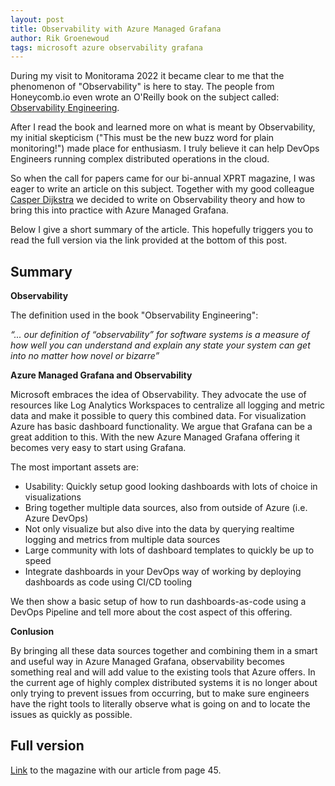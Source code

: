 ```yaml
---
layout: post
title: Observability with Azure Managed Grafana
author: Rik Groenewoud
tags: microsoft azure observability grafana
---
```


During my visit to Monitorama 2022 it became clear to me that the phenomenon of "Observability" is here to stay. 
The people from Honeycomb.io even wrote an O'Reilly book on the subject called: [Observability Engineering](https://info.honeycomb.io/observability-engineering-oreilly-book-2022). 

After I read the book and learned more on what is meant by Observability, my initial skepticism ("This must be the new buzz word for plain monitoring!") made place for enthusiasm. I truly believe it can help DevOps Engineers running complex distributed operations in the cloud. 

So when the call for papers came for our bi-annual XPRT magazine, I was eager to write an article on this subject. Together with my good colleague [Casper Dijkstra](https://xpirit.com/team/casper-dijkstra/) we decided to write on Observability theory and how to bring this into practice with Azure Managed Grafana. 

Below I give a short summary of the article. This hopefully triggers you to read the full version via the link provided at the bottom of this post.
## Summary

**Observability**

The definition used in the book "Observability Engineering": 

*“... our definition of “observability” for software systems is a measure of how well you can understand and explain any state your system can get into no matter how novel or bizarre”*

**Azure Managed Grafana and Observability**

Microsoft embraces the idea of Observability. They advocate the use of resources like Log Analytics Workspaces to centralize all logging and metric data and make it possible to query this combined data. 
For visualization Azure has basic dashboard functionality. We argue that Grafana can be a great addition to this. With the new Azure Managed Grafana offering it becomes very easy to start using Grafana. 

The most important assets are: 

- Usability: Quickly setup good looking dashboards with lots of choice in visualizations
- Bring together multiple data sources, also from outside of Azure (i.e. Azure DevOps)
- Not only visualize but also dive into the data by querying realtime logging and metrics from multiple data sources
- Large community with lots of dashboard templates to quickly be up to speed
- Integrate dashboards in your DevOps way of working by deploying dashboards as code using CI/CD tooling 

We then show a basic setup of how to run dashboards-as-code using a DevOps Pipeline and tell more about the cost aspect of this offering.

**Conlusion**

By bringing all these data sources together and combining them in a smart and useful way in Azure Managed Grafana, observability becomes something real and will add value to the existing tools that Azure offers. In the current age of highly complex distributed systems it is no longer about only trying to prevent issues from occurring, but to make sure engineers have the right tools to literally observe what is going on and to locate the issues as quickly as possible. 

## Full version
[Link](https://xpirit.com/wp-content/uploads/2022/10/Xpirit_XPRT_magazine_13_final.pdf?utm_campaign=Xpirit%20-%20Magazine%2013&utm_source=download-page) to the magazine with our article from page 45.